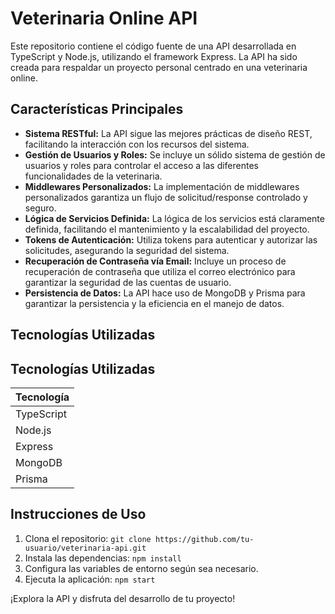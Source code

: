 # Veterinaria Online API

Este repositorio contiene el código fuente de una API desarrollada en TypeScript y Node.js, utilizando el framework Express. La API ha sido creada para respaldar un proyecto personal centrado en una veterinaria online.

## Características Principales

- **Sistema RESTful:** La API sigue las mejores prácticas de diseño REST, facilitando la interacción con los recursos del sistema.
- **Gestión de Usuarios y Roles:** Se incluye un sólido sistema de gestión de usuarios y roles para controlar el acceso a las diferentes funcionalidades de la veterinaria.
- **Middlewares Personalizados:** La implementación de middlewares personalizados garantiza un flujo de solicitud/response controlado y seguro.
- **Lógica de Servicios Definida:** La lógica de los servicios está claramente definida, facilitando el mantenimiento y la escalabilidad del proyecto.
- **Tokens de Autenticación:** Utiliza tokens para autenticar y autorizar las solicitudes, asegurando la seguridad del sistema.
- **Recuperación de Contraseña vía Email:** Incluye un proceso de recuperación de contraseña que utiliza el correo electrónico para garantizar la seguridad de las cuentas de usuario.
- **Persistencia de Datos:** La API hace uso de MongoDB y Prisma para garantizar la persistencia y la eficiencia en el manejo de datos.

## Tecnologías Utilizadas

## Tecnologías Utilizadas

| Tecnología |
| ---------- |
| TypeScript |
| Node.js    |
| Express    |
| MongoDB    |
| Prisma     |


## Instrucciones de Uso

1. Clona el repositorio: `git clone https://github.com/tu-usuario/veterinaria-api.git`
2. Instala las dependencias: `npm install`
3. Configura las variables de entorno según sea necesario.
4. Ejecuta la aplicación: `npm start`

¡Explora la API y disfruta del desarrollo de tu proyecto!
